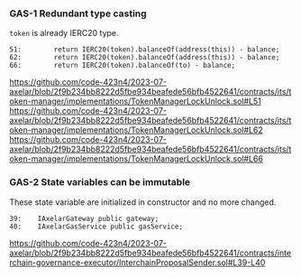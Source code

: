 ### GAS-1 Redundant type casting
`token` is already IERC20 type.
```solidity
51:        return IERC20(token).balanceOf(address(this)) - balance;
62:        return IERC20(token).balanceOf(address(this)) - balance;
66:        return IERC20(token).balanceOf(to) - balance;
```
https://github.com/code-423n4/2023-07-axelar/blob/2f9b234bb8222d5fbe934beafede56bfb4522641/contracts/its/token-manager/implementations/TokenManagerLockUnlock.sol#L51
https://github.com/code-423n4/2023-07-axelar/blob/2f9b234bb8222d5fbe934beafede56bfb4522641/contracts/its/token-manager/implementations/TokenManagerLockUnlock.sol#L62
https://github.com/code-423n4/2023-07-axelar/blob/2f9b234bb8222d5fbe934beafede56bfb4522641/contracts/its/token-manager/implementations/TokenManagerLockUnlock.sol#L66


### GAS-2 State variables can be immutable
These state variable are initialized in constructor and no more changed.
```solidity
39:    IAxelarGateway public gateway;
40:    IAxelarGasService public gasService;
```
https://github.com/code-423n4/2023-07-axelar/blob/2f9b234bb8222d5fbe934beafede56bfb4522641/contracts/interchain-governance-executor/InterchainProposalSender.sol#L39-L40